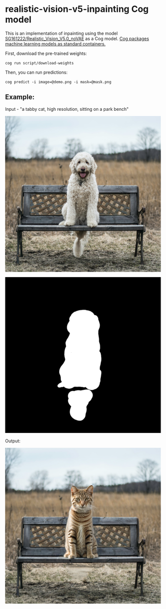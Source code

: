 # realistic-vision-v5-inpainting Cog model

This is an implementation of inpainting using the model [SG161222/Realistic_Vision_V5.0_noVAE](https://huggingface.co/SG161222/Realistic_Vision_V5.0_noVAE) as a Cog model. [Cog packages machine learning models as standard containers.](https://github.com/replicate/cog)

First, download the pre-trained weights:

    cog run script/download-weights

Then, you can run predictions:

    cog predict -i image=@demo.png -i mask=@mask.png

## Example:

Input - "a tabby cat, high resolution, sitting on a park bench"

![alt text](demo.png)

![alt text](mask.png)

Output:

![alt text](output.png)
